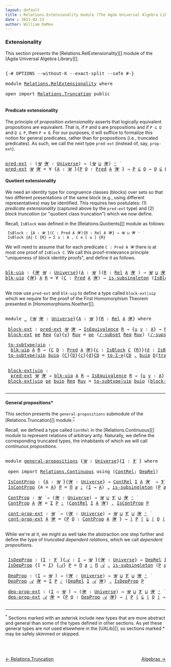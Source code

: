 ```yaml
---
layout: default
title : Relations.Extensionality module (The Agda Universal Algebra Library)
date : 2021-02-23
author: William DeMeo
---
```


### <a id="extensionality">Extensionality</a>

This section presents the [Relations.RelExtensionality][] module of the [Agda Universal Algebra Library][].

<pre class="Agda">

<a id="313" class="Symbol">{-#</a> <a id="317" class="Keyword">OPTIONS</a> <a id="325" class="Pragma">--without-K</a> <a id="337" class="Pragma">--exact-split</a> <a id="351" class="Pragma">--safe</a> <a id="358" class="Symbol">#-}</a>

<a id="363" class="Keyword">module</a> <a id="370" href="Relations.RelExtensionality.html" class="Module">Relations.RelExtensionality</a> <a id="398" class="Keyword">where</a>

<a id="405" class="Keyword">open</a> <a id="410" class="Keyword">import</a> <a id="417" href="Relations.Truncation.html" class="Module">Relations.Truncation</a> <a id="438" class="Keyword">public</a>

</pre>

#### <a id="propositions">Predicate extensionality</a>

The principle of *proposition extensionality* asserts that logically equivalent propositions are equivalent.  That is, if `P` and `Q` are propositions and if `P ⊆ Q` and `Q ⊆ P`, then `P ≡ Q`. For our purposes, it will suffice to formalize this notion for general predicates, rather than for propositions (i.e., truncated predicates).   As such, we call the next type `pred-ext` (instead of, say, `prop-ext`).

<pre class="Agda">

<a id="pred-ext"></a><a id="939" href="Relations.RelExtensionality.html#939" class="Function">pred-ext</a> <a id="948" class="Symbol">:</a> <a id="950" class="Symbol">(</a><a id="951" href="Relations.RelExtensionality.html#951" class="Bound">𝓤</a> <a id="953" href="Relations.RelExtensionality.html#953" class="Bound">𝓦</a> <a id="955" class="Symbol">:</a> <a id="957" href="Universes.html#205" class="Postulate">Universe</a><a id="965" class="Symbol">)</a> <a id="967" class="Symbol">→</a> <a id="969" class="Symbol">(</a><a id="970" href="Relations.RelExtensionality.html#951" class="Bound">𝓤</a> <a id="972" href="Agda.Primitive.html#636" class="Primitive Operator">⊔</a> <a id="974" href="Relations.RelExtensionality.html#953" class="Bound">𝓦</a><a id="975" class="Symbol">)</a> <a id="977" href="Universes.html#181" class="Primitive Operator">⁺</a> <a id="979" href="Universes.html#403" class="Function Operator">̇</a>
<a id="981" href="Relations.RelExtensionality.html#939" class="Function">pred-ext</a> <a id="990" href="Relations.RelExtensionality.html#990" class="Bound">𝓤</a> <a id="992" href="Relations.RelExtensionality.html#992" class="Bound">𝓦</a> <a id="994" class="Symbol">=</a> <a id="996" class="Symbol">∀</a> <a id="998" class="Symbol">{</a><a id="999" href="Relations.RelExtensionality.html#999" class="Bound">A</a> <a id="1001" class="Symbol">:</a> <a id="1003" href="Relations.RelExtensionality.html#990" class="Bound">𝓤</a> <a id="1005" href="Universes.html#403" class="Function Operator">̇</a><a id="1006" class="Symbol">}{</a><a id="1008" href="Relations.RelExtensionality.html#1008" class="Bound">P</a> <a id="1010" href="Relations.RelExtensionality.html#1010" class="Bound">Q</a> <a id="1012" class="Symbol">:</a> <a id="1014" href="Relations.Discrete.html#1534" class="Function">Pred</a> <a id="1019" href="Relations.RelExtensionality.html#999" class="Bound">A</a> <a id="1021" href="Relations.RelExtensionality.html#992" class="Bound">𝓦</a> <a id="1023" class="Symbol">}</a> <a id="1025" class="Symbol">→</a> <a id="1027" href="Relations.RelExtensionality.html#1008" class="Bound">P</a> <a id="1029" href="Relations.Discrete.html#2587" class="Function Operator">⊆</a> <a id="1031" href="Relations.RelExtensionality.html#1010" class="Bound">Q</a> <a id="1033" class="Symbol">→</a> <a id="1035" href="Relations.RelExtensionality.html#1010" class="Bound">Q</a> <a id="1037" href="Relations.Discrete.html#2587" class="Function Operator">⊆</a> <a id="1039" href="Relations.RelExtensionality.html#1008" class="Bound">P</a> <a id="1041" class="Symbol">→</a> <a id="1043" href="Relations.RelExtensionality.html#1008" class="Bound">P</a> <a id="1045" href="Overture.Equality.html#2419" class="Datatype Operator">≡</a> <a id="1047" href="Relations.RelExtensionality.html#1010" class="Bound">Q</a>
</pre>



#### <a id="quotient-extensionality">Quotient extensionality</a>

We need an identity type for congruence classes (blocks) over sets so that two different presentations of the same block (e.g., using different representatives) may be identified.  This requires two postulates: (1) *predicate extensionality* (captured above by the `pred-ext` type) and (2) *block truncation* (or "quotient class truncation") which we now define.

Recall, `IsBlock` was defined in the [Relations.Quotients][] module as follows:

```
 IsBlock : {A : 𝓤 ̇}(C : Pred A 𝓦){R : Rel A 𝓦} → 𝓤 ⊔ 𝓦 ⁺ ̇
 IsBlock {A} C {R} = Σ u ꞉ A , C ≡ [ u ] {R}
```

We will need to assume that for each predicate `C : Pred A 𝓦` there is at most one proof of `IsBlock C`. We call this proof-irrelevance principle "uniqueness of block identity proofs", and define it as follows.

<pre class="Agda">

<a id="blk-uip"></a><a id="1914" href="Relations.RelExtensionality.html#1914" class="Function">blk-uip</a> <a id="1922" class="Symbol">:</a> <a id="1924" class="Symbol">{</a><a id="1925" href="Relations.RelExtensionality.html#1925" class="Bound">𝓦</a> <a id="1927" href="Relations.RelExtensionality.html#1927" class="Bound">𝓤</a> <a id="1929" class="Symbol">:</a> <a id="1931" href="Universes.html#205" class="Postulate">Universe</a><a id="1939" class="Symbol">}(</a><a id="1941" href="Relations.RelExtensionality.html#1941" class="Bound">A</a> <a id="1943" class="Symbol">:</a> <a id="1945" href="Relations.RelExtensionality.html#1927" class="Bound">𝓤</a> <a id="1947" href="Universes.html#403" class="Function Operator">̇</a><a id="1948" class="Symbol">)(</a><a id="1950" href="Relations.RelExtensionality.html#1950" class="Bound">R</a> <a id="1952" class="Symbol">:</a> <a id="1954" href="Relations.Discrete.html#4775" class="Function">Rel</a> <a id="1958" href="Relations.RelExtensionality.html#1941" class="Bound">A</a> <a id="1960" href="Relations.RelExtensionality.html#1925" class="Bound">𝓦</a> <a id="1962" class="Symbol">)</a> <a id="1964" class="Symbol">→</a> <a id="1966" href="Relations.RelExtensionality.html#1927" class="Bound">𝓤</a> <a id="1968" href="Agda.Primitive.html#636" class="Primitive Operator">⊔</a> <a id="1970" href="Relations.RelExtensionality.html#1925" class="Bound">𝓦</a> <a id="1972" href="Universes.html#181" class="Primitive Operator">⁺</a> <a id="1974" href="Universes.html#403" class="Function Operator">̇</a>
<a id="1976" href="Relations.RelExtensionality.html#1914" class="Function">blk-uip</a> <a id="1984" class="Symbol">{</a><a id="1985" href="Relations.RelExtensionality.html#1985" class="Bound">𝓦</a><a id="1986" class="Symbol">}</a> <a id="1988" href="Relations.RelExtensionality.html#1988" class="Bound">A</a> <a id="1990" href="Relations.RelExtensionality.html#1990" class="Bound">R</a> <a id="1992" class="Symbol">=</a> <a id="1994" class="Symbol">∀</a> <a id="1996" class="Symbol">(</a><a id="1997" href="Relations.RelExtensionality.html#1997" class="Bound">C</a> <a id="1999" class="Symbol">:</a> <a id="2001" href="Relations.Discrete.html#1534" class="Function">Pred</a> <a id="2006" href="Relations.RelExtensionality.html#1988" class="Bound">A</a> <a id="2008" href="Relations.RelExtensionality.html#1985" class="Bound">𝓦</a><a id="2009" class="Symbol">)</a> <a id="2011" class="Symbol">→</a> <a id="2013" href="MGS-Basic-UF.html#743" class="Function">is-subsingleton</a> <a id="2029" class="Symbol">(</a><a id="2030" href="Relations.Quotients.html#4051" class="Function">IsBlock</a> <a id="2038" href="Relations.RelExtensionality.html#1997" class="Bound">C</a> <a id="2040" class="Symbol">{</a><a id="2041" href="Relations.RelExtensionality.html#1990" class="Bound">R</a><a id="2042" class="Symbol">})</a>

</pre>

We now use `pred-ext` and `blk-uip` to define a type called `block-ext|uip` which we require for the proof of the First Homomorphism Theorem presented in [Homomorphisms.Noether][].

<pre class="Agda">

<a id="2254" class="Keyword">module</a> <a id="2261" href="Relations.RelExtensionality.html#2261" class="Module">_</a> <a id="2263" class="Symbol">{</a><a id="2264" href="Relations.RelExtensionality.html#2264" class="Bound">𝓤</a> <a id="2266" href="Relations.RelExtensionality.html#2266" class="Bound">𝓦</a> <a id="2268" class="Symbol">:</a> <a id="2270" href="Universes.html#205" class="Postulate">Universe</a><a id="2278" class="Symbol">}{</a><a id="2280" href="Relations.RelExtensionality.html#2280" class="Bound">A</a> <a id="2282" class="Symbol">:</a> <a id="2284" href="Relations.RelExtensionality.html#2264" class="Bound">𝓤</a> <a id="2286" href="Universes.html#403" class="Function Operator">̇</a><a id="2287" class="Symbol">}{</a><a id="2289" href="Relations.RelExtensionality.html#2289" class="Bound">R</a> <a id="2291" class="Symbol">:</a> <a id="2293" href="Relations.Discrete.html#4775" class="Function">Rel</a> <a id="2297" href="Relations.RelExtensionality.html#2280" class="Bound">A</a> <a id="2299" href="Relations.RelExtensionality.html#2266" class="Bound">𝓦</a><a id="2300" class="Symbol">}</a> <a id="2302" class="Keyword">where</a>

 <a id="2310" href="Relations.RelExtensionality.html#2310" class="Function">block-ext</a> <a id="2320" class="Symbol">:</a> <a id="2322" href="Relations.RelExtensionality.html#939" class="Function">pred-ext</a> <a id="2331" href="Relations.RelExtensionality.html#2264" class="Bound">𝓤</a> <a id="2333" href="Relations.RelExtensionality.html#2266" class="Bound">𝓦</a> <a id="2335" class="Symbol">→</a> <a id="2337" href="Relations.Quotients.html#2442" class="Record">IsEquivalence</a> <a id="2351" href="Relations.RelExtensionality.html#2289" class="Bound">R</a> <a id="2353" class="Symbol">→</a> <a id="2355" class="Symbol">{</a><a id="2356" href="Relations.RelExtensionality.html#2356" class="Bound">u</a> <a id="2358" href="Relations.RelExtensionality.html#2358" class="Bound">v</a> <a id="2360" class="Symbol">:</a> <a id="2362" href="Relations.RelExtensionality.html#2280" class="Bound">A</a><a id="2363" class="Symbol">}</a> <a id="2365" class="Symbol">→</a> <a id="2367" href="Relations.RelExtensionality.html#2289" class="Bound">R</a> <a id="2369" href="Relations.RelExtensionality.html#2356" class="Bound">u</a> <a id="2371" href="Relations.RelExtensionality.html#2358" class="Bound">v</a> <a id="2373" class="Symbol">→</a> <a id="2375" href="Relations.Quotients.html#3643" class="Function Operator">[</a> <a id="2377" href="Relations.RelExtensionality.html#2356" class="Bound">u</a> <a id="2379" href="Relations.Quotients.html#3643" class="Function Operator">]</a><a id="2380" class="Symbol">{</a><a id="2381" href="Relations.RelExtensionality.html#2289" class="Bound">R</a><a id="2382" class="Symbol">}</a> <a id="2384" href="Overture.Equality.html#2419" class="Datatype Operator">≡</a> <a id="2386" href="Relations.Quotients.html#3643" class="Function Operator">[</a> <a id="2388" href="Relations.RelExtensionality.html#2358" class="Bound">v</a> <a id="2390" href="Relations.Quotients.html#3643" class="Function Operator">]</a><a id="2391" class="Symbol">{</a><a id="2392" href="Relations.RelExtensionality.html#2289" class="Bound">R</a><a id="2393" class="Symbol">}</a>
 <a id="2396" href="Relations.RelExtensionality.html#2310" class="Function">block-ext</a> <a id="2406" href="Relations.RelExtensionality.html#2406" class="Bound">pe</a> <a id="2409" href="Relations.RelExtensionality.html#2409" class="Bound">Req</a> <a id="2413" class="Symbol">{</a><a id="2414" href="Relations.RelExtensionality.html#2414" class="Bound">u</a><a id="2415" class="Symbol">}{</a><a id="2417" href="Relations.RelExtensionality.html#2417" class="Bound">v</a><a id="2418" class="Symbol">}</a> <a id="2420" href="Relations.RelExtensionality.html#2420" class="Bound">Ruv</a> <a id="2424" class="Symbol">=</a> <a id="2426" href="Relations.RelExtensionality.html#2406" class="Bound">pe</a> <a id="2429" class="Symbol">(</a><a id="2430" href="Relations.Quotients.html#5284" class="Function">/-subset</a> <a id="2439" href="Relations.RelExtensionality.html#2409" class="Bound">Req</a> <a id="2443" href="Relations.RelExtensionality.html#2420" class="Bound">Ruv</a><a id="2446" class="Symbol">)</a> <a id="2448" class="Symbol">(</a><a id="2449" href="Relations.Quotients.html#5405" class="Function">/-supset</a> <a id="2458" href="Relations.RelExtensionality.html#2409" class="Bound">Req</a> <a id="2462" href="Relations.RelExtensionality.html#2420" class="Bound">Ruv</a><a id="2465" class="Symbol">)</a>

 <a id="2469" href="Relations.RelExtensionality.html#2469" class="Function">to-subtype|uip</a> <a id="2484" class="Symbol">:</a>
  <a id="2488" href="Relations.RelExtensionality.html#1914" class="Function">blk-uip</a> <a id="2496" href="Relations.RelExtensionality.html#2280" class="Bound">A</a> <a id="2498" href="Relations.RelExtensionality.html#2289" class="Bound">R</a> <a id="2500" class="Symbol">→</a> <a id="2502" class="Symbol">{</a><a id="2503" href="Relations.RelExtensionality.html#2503" class="Bound">C</a> <a id="2505" href="Relations.RelExtensionality.html#2505" class="Bound">D</a> <a id="2507" class="Symbol">:</a> <a id="2509" href="Relations.Discrete.html#1534" class="Function">Pred</a> <a id="2514" href="Relations.RelExtensionality.html#2280" class="Bound">A</a> <a id="2516" href="Relations.RelExtensionality.html#2266" class="Bound">𝓦</a><a id="2517" class="Symbol">}{</a><a id="2519" href="Relations.RelExtensionality.html#2519" class="Bound">c</a> <a id="2521" class="Symbol">:</a> <a id="2523" href="Relations.Quotients.html#4051" class="Function">IsBlock</a> <a id="2531" href="Relations.RelExtensionality.html#2503" class="Bound">C</a> <a id="2533" class="Symbol">{</a><a id="2534" href="Relations.RelExtensionality.html#2289" class="Bound">R</a><a id="2535" class="Symbol">}}{</a><a id="2538" href="Relations.RelExtensionality.html#2538" class="Bound">d</a> <a id="2540" class="Symbol">:</a> <a id="2542" href="Relations.Quotients.html#4051" class="Function">IsBlock</a> <a id="2550" href="Relations.RelExtensionality.html#2505" class="Bound">D</a> <a id="2552" class="Symbol">{</a><a id="2553" href="Relations.RelExtensionality.html#2289" class="Bound">R</a><a id="2554" class="Symbol">}}</a> <a id="2557" class="Symbol">→</a> <a id="2559" href="Relations.RelExtensionality.html#2503" class="Bound">C</a> <a id="2561" href="Overture.Equality.html#2419" class="Datatype Operator">≡</a> <a id="2563" href="Relations.RelExtensionality.html#2505" class="Bound">D</a> <a id="2565" class="Symbol">→</a> <a id="2567" class="Symbol">(</a><a id="2568" href="Relations.RelExtensionality.html#2503" class="Bound">C</a> <a id="2570" href="MGS-MLTT.html#2929" class="InductiveConstructor Operator">,</a> <a id="2572" href="Relations.RelExtensionality.html#2519" class="Bound">c</a><a id="2573" class="Symbol">)</a> <a id="2575" href="Overture.Equality.html#2419" class="Datatype Operator">≡</a> <a id="2577" class="Symbol">(</a><a id="2578" href="Relations.RelExtensionality.html#2505" class="Bound">D</a> <a id="2580" href="MGS-MLTT.html#2929" class="InductiveConstructor Operator">,</a> <a id="2582" href="Relations.RelExtensionality.html#2538" class="Bound">d</a><a id="2583" class="Symbol">)</a>
 <a id="2586" href="Relations.RelExtensionality.html#2469" class="Function">to-subtype|uip</a> <a id="2601" href="Relations.RelExtensionality.html#2601" class="Bound">buip</a> <a id="2606" class="Symbol">{</a><a id="2607" href="Relations.RelExtensionality.html#2607" class="Bound">C</a><a id="2608" class="Symbol">}{</a><a id="2610" href="Relations.RelExtensionality.html#2610" class="Bound">D</a><a id="2611" class="Symbol">}{</a><a id="2613" href="Relations.RelExtensionality.html#2613" class="Bound">c</a><a id="2614" class="Symbol">}{</a><a id="2616" href="Relations.RelExtensionality.html#2616" class="Bound">d</a><a id="2617" class="Symbol">}</a><a id="2618" href="Relations.RelExtensionality.html#2618" class="Bound">CD</a> <a id="2621" class="Symbol">=</a> <a id="2623" href="MGS-Basic-UF.html#7284" class="Function">to-Σ-≡</a><a id="2629" class="Symbol">(</a><a id="2630" href="Relations.RelExtensionality.html#2618" class="Bound">CD</a> <a id="2633" href="MGS-MLTT.html#2929" class="InductiveConstructor Operator">,</a> <a id="2635" href="Relations.RelExtensionality.html#2601" class="Bound">buip</a> <a id="2640" href="Relations.RelExtensionality.html#2610" class="Bound">D</a><a id="2641" class="Symbol">(</a><a id="2642" href="MGS-MLTT.html#4946" class="Function">transport</a><a id="2651" class="Symbol">(λ</a> <a id="2654" href="Relations.RelExtensionality.html#2654" class="Bound">B</a> <a id="2656" class="Symbol">→</a> <a id="2658" href="Relations.Quotients.html#4051" class="Function">IsBlock</a> <a id="2666" href="Relations.RelExtensionality.html#2654" class="Bound">B</a><a id="2667" class="Symbol">)</a><a id="2668" href="Relations.RelExtensionality.html#2618" class="Bound">CD</a> <a id="2671" href="Relations.RelExtensionality.html#2613" class="Bound">c</a><a id="2672" class="Symbol">)</a><a id="2673" href="Relations.RelExtensionality.html#2616" class="Bound">d</a><a id="2674" class="Symbol">)</a>


 <a id="2679" href="Relations.RelExtensionality.html#2679" class="Function">block-ext|uip</a> <a id="2693" class="Symbol">:</a>
  <a id="2697" href="Relations.RelExtensionality.html#939" class="Function">pred-ext</a> <a id="2706" href="Relations.RelExtensionality.html#2264" class="Bound">𝓤</a> <a id="2708" href="Relations.RelExtensionality.html#2266" class="Bound">𝓦</a> <a id="2710" class="Symbol">→</a> <a id="2712" href="Relations.RelExtensionality.html#1914" class="Function">blk-uip</a> <a id="2720" href="Relations.RelExtensionality.html#2280" class="Bound">A</a> <a id="2722" href="Relations.RelExtensionality.html#2289" class="Bound">R</a> <a id="2724" class="Symbol">→</a> <a id="2726" href="Relations.Quotients.html#2442" class="Record">IsEquivalence</a> <a id="2740" href="Relations.RelExtensionality.html#2289" class="Bound">R</a> <a id="2742" class="Symbol">→</a> <a id="2744" class="Symbol">{</a><a id="2745" href="Relations.RelExtensionality.html#2745" class="Bound">u</a> <a id="2747" href="Relations.RelExtensionality.html#2747" class="Bound">v</a> <a id="2749" class="Symbol">:</a> <a id="2751" href="Relations.RelExtensionality.html#2280" class="Bound">A</a><a id="2752" class="Symbol">}</a> <a id="2754" class="Symbol">→</a> <a id="2756" href="Relations.RelExtensionality.html#2289" class="Bound">R</a> <a id="2758" href="Relations.RelExtensionality.html#2745" class="Bound">u</a> <a id="2760" href="Relations.RelExtensionality.html#2747" class="Bound">v</a>  <a id="2763" class="Symbol">→</a>  <a id="2766" href="Relations.Quotients.html#4720" class="Function Operator">⟪</a> <a id="2768" href="Relations.RelExtensionality.html#2745" class="Bound">u</a> <a id="2770" href="Relations.Quotients.html#4720" class="Function Operator">⟫</a> <a id="2772" href="Overture.Equality.html#2419" class="Datatype Operator">≡</a> <a id="2774" href="Relations.Quotients.html#4720" class="Function Operator">⟪</a> <a id="2776" href="Relations.RelExtensionality.html#2747" class="Bound">v</a> <a id="2778" href="Relations.Quotients.html#4720" class="Function Operator">⟫</a>
 <a id="2781" href="Relations.RelExtensionality.html#2679" class="Function">block-ext|uip</a> <a id="2795" href="Relations.RelExtensionality.html#2795" class="Bound">pe</a> <a id="2798" href="Relations.RelExtensionality.html#2798" class="Bound">buip</a> <a id="2803" href="Relations.RelExtensionality.html#2803" class="Bound">Req</a> <a id="2807" href="Relations.RelExtensionality.html#2807" class="Bound">Ruv</a> <a id="2811" class="Symbol">=</a> <a id="2813" href="Relations.RelExtensionality.html#2469" class="Function">to-subtype|uip</a> <a id="2828" href="Relations.RelExtensionality.html#2798" class="Bound">buip</a> <a id="2833" class="Symbol">(</a><a id="2834" href="Relations.RelExtensionality.html#2310" class="Function">block-ext</a> <a id="2844" href="Relations.RelExtensionality.html#2795" class="Bound">pe</a> <a id="2847" href="Relations.RelExtensionality.html#2803" class="Bound">Req</a> <a id="2851" href="Relations.RelExtensionality.html#2807" class="Bound">Ruv</a><a id="2854" class="Symbol">)</a>

</pre>


----------------------------

#### <a id="general-propositions">General propositions*</a>

This section presents the `general-propositions` submodule of the [Relations.Truncation][] module.<sup>[*](Relations.Truncation.html#fn0)</sup>


Recall, we defined a type called `ContRel` in the [Relations.Continuous][] module to represent relations of arbitrary arity. Naturally, we define the corresponding truncated types, the inhabitants of which we will call *continuous propositions*.

<pre class="Agda">

<a id="3368" class="Keyword">module</a> <a id="general-propositions"></a><a id="3375" href="Relations.RelExtensionality.html#3375" class="Module">general-propositions</a> <a id="3396" class="Symbol">{</a><a id="3397" href="Relations.RelExtensionality.html#3397" class="Bound">𝓤</a> <a id="3399" class="Symbol">:</a> <a id="3401" href="Universes.html#205" class="Postulate">Universe</a><a id="3409" class="Symbol">}{</a><a id="3411" href="Relations.RelExtensionality.html#3411" class="Bound">I</a> <a id="3413" class="Symbol">:</a> <a id="3415" href="Universes.html#262" class="Generalizable">𝓥</a> <a id="3417" href="Universes.html#403" class="Function Operator">̇</a><a id="3418" class="Symbol">}</a> <a id="3420" class="Keyword">where</a>

 <a id="3428" class="Keyword">open</a> <a id="3433" class="Keyword">import</a> <a id="3440" href="Relations.Continuous.html" class="Module">Relations.Continuous</a> <a id="3461" class="Keyword">using</a> <a id="3467" class="Symbol">(</a><a id="3468" href="Relations.Continuous.html#2936" class="Function">ContRel</a><a id="3475" class="Symbol">;</a> <a id="3477" href="Relations.Continuous.html#5749" class="Function">DepRel</a><a id="3483" class="Symbol">)</a>

 <a id="general-propositions.IsContProp"></a><a id="3487" href="Relations.RelExtensionality.html#3487" class="Function">IsContProp</a> <a id="3498" class="Symbol">:</a> <a id="3500" class="Symbol">{</a><a id="3501" href="Relations.RelExtensionality.html#3501" class="Bound">A</a> <a id="3503" class="Symbol">:</a> <a id="3505" href="Relations.RelExtensionality.html#3397" class="Bound">𝓤</a> <a id="3507" href="Universes.html#403" class="Function Operator">̇</a><a id="3508" class="Symbol">}{</a><a id="3510" href="Relations.RelExtensionality.html#3510" class="Bound">𝓦</a> <a id="3512" class="Symbol">:</a> <a id="3514" href="Universes.html#205" class="Postulate">Universe</a><a id="3522" class="Symbol">}</a> <a id="3524" class="Symbol">→</a> <a id="3526" href="Relations.Continuous.html#2936" class="Function">ContRel</a> <a id="3534" href="Relations.RelExtensionality.html#3411" class="Bound">I</a> <a id="3536" href="Relations.RelExtensionality.html#3501" class="Bound">A</a> <a id="3538" href="Relations.RelExtensionality.html#3510" class="Bound">𝓦</a>  <a id="3541" class="Symbol">→</a> <a id="3543" href="Relations.RelExtensionality.html#3415" class="Bound">𝓥</a> <a id="3545" href="Agda.Primitive.html#636" class="Primitive Operator">⊔</a> <a id="3547" href="Relations.RelExtensionality.html#3397" class="Bound">𝓤</a> <a id="3549" href="Agda.Primitive.html#636" class="Primitive Operator">⊔</a> <a id="3551" href="Relations.RelExtensionality.html#3510" class="Bound">𝓦</a> <a id="3553" href="Universes.html#403" class="Function Operator">̇</a>
 <a id="3556" href="Relations.RelExtensionality.html#3487" class="Function">IsContProp</a> <a id="3567" class="Symbol">{</a><a id="3568" class="Argument">A</a> <a id="3570" class="Symbol">=</a> <a id="3572" href="Relations.RelExtensionality.html#3572" class="Bound">A</a><a id="3573" class="Symbol">}</a> <a id="3575" href="Relations.RelExtensionality.html#3575" class="Bound">P</a> <a id="3577" class="Symbol">=</a> <a id="3579" href="MGS-MLTT.html#3635" class="Function">Π</a> <a id="3581" href="Relations.RelExtensionality.html#3581" class="Bound">𝑎</a> <a id="3583" href="MGS-MLTT.html#3635" class="Function">꞉</a> <a id="3585" class="Symbol">(</a><a id="3586" href="Relations.RelExtensionality.html#3411" class="Bound">I</a> <a id="3588" class="Symbol">→</a> <a id="3590" href="Relations.RelExtensionality.html#3572" class="Bound">A</a><a id="3591" class="Symbol">)</a> <a id="3593" href="MGS-MLTT.html#3635" class="Function">,</a> <a id="3595" href="MGS-Basic-UF.html#743" class="Function">is-subsingleton</a> <a id="3611" class="Symbol">(</a><a id="3612" href="Relations.RelExtensionality.html#3575" class="Bound">P</a> <a id="3614" href="Relations.RelExtensionality.html#3581" class="Bound">𝑎</a><a id="3615" class="Symbol">)</a>

 <a id="general-propositions.ContProp"></a><a id="3619" href="Relations.RelExtensionality.html#3619" class="Function">ContProp</a> <a id="3628" class="Symbol">:</a> <a id="3630" href="Relations.RelExtensionality.html#3397" class="Bound">𝓤</a> <a id="3632" href="Universes.html#403" class="Function Operator">̇</a> <a id="3634" class="Symbol">→</a> <a id="3636" class="Symbol">(</a><a id="3637" href="Relations.RelExtensionality.html#3637" class="Bound">𝓦</a> <a id="3639" class="Symbol">:</a> <a id="3641" href="Universes.html#205" class="Postulate">Universe</a><a id="3649" class="Symbol">)</a> <a id="3651" class="Symbol">→</a> <a id="3653" href="Relations.RelExtensionality.html#3397" class="Bound">𝓤</a> <a id="3655" href="Agda.Primitive.html#636" class="Primitive Operator">⊔</a> <a id="3657" href="Relations.RelExtensionality.html#3415" class="Bound">𝓥</a> <a id="3659" href="Agda.Primitive.html#636" class="Primitive Operator">⊔</a> <a id="3661" href="Relations.RelExtensionality.html#3637" class="Bound">𝓦</a> <a id="3663" href="Universes.html#181" class="Primitive Operator">⁺</a> <a id="3665" href="Universes.html#403" class="Function Operator">̇</a>
 <a id="3668" href="Relations.RelExtensionality.html#3619" class="Function">ContProp</a> <a id="3677" href="Relations.RelExtensionality.html#3677" class="Bound">A</a> <a id="3679" href="Relations.RelExtensionality.html#3679" class="Bound">𝓦</a> <a id="3681" class="Symbol">=</a> <a id="3683" href="MGS-MLTT.html#3074" class="Function">Σ</a> <a id="3685" href="Relations.RelExtensionality.html#3685" class="Bound">P</a> <a id="3687" href="MGS-MLTT.html#3074" class="Function">꞉</a> <a id="3689" class="Symbol">(</a><a id="3690" href="Relations.Continuous.html#2936" class="Function">ContRel</a> <a id="3698" href="Relations.RelExtensionality.html#3411" class="Bound">I</a> <a id="3700" href="Relations.RelExtensionality.html#3677" class="Bound">A</a> <a id="3702" href="Relations.RelExtensionality.html#3679" class="Bound">𝓦</a><a id="3703" class="Symbol">)</a> <a id="3705" href="MGS-MLTT.html#3074" class="Function">,</a> <a id="3707" href="Relations.RelExtensionality.html#3487" class="Function">IsContProp</a> <a id="3718" href="Relations.RelExtensionality.html#3685" class="Bound">P</a>

 <a id="general-propositions.cont-prop-ext"></a><a id="3722" href="Relations.RelExtensionality.html#3722" class="Function">cont-prop-ext</a> <a id="3736" class="Symbol">:</a> <a id="3738" href="Relations.RelExtensionality.html#3397" class="Bound">𝓤</a> <a id="3740" href="Universes.html#403" class="Function Operator">̇</a> <a id="3742" class="Symbol">→</a> <a id="3744" class="Symbol">(</a><a id="3745" href="Relations.RelExtensionality.html#3745" class="Bound">𝓦</a> <a id="3747" class="Symbol">:</a> <a id="3749" href="Universes.html#205" class="Postulate">Universe</a><a id="3757" class="Symbol">)</a> <a id="3759" class="Symbol">→</a> <a id="3761" href="Relations.RelExtensionality.html#3397" class="Bound">𝓤</a> <a id="3763" href="Agda.Primitive.html#636" class="Primitive Operator">⊔</a> <a id="3765" href="Relations.RelExtensionality.html#3415" class="Bound">𝓥</a> <a id="3767" href="Agda.Primitive.html#636" class="Primitive Operator">⊔</a> <a id="3769" href="Relations.RelExtensionality.html#3745" class="Bound">𝓦</a> <a id="3771" href="Universes.html#181" class="Primitive Operator">⁺</a> <a id="3773" href="Universes.html#403" class="Function Operator">̇</a>
 <a id="3776" href="Relations.RelExtensionality.html#3722" class="Function">cont-prop-ext</a> <a id="3790" href="Relations.RelExtensionality.html#3790" class="Bound">A</a> <a id="3792" href="Relations.RelExtensionality.html#3792" class="Bound">𝓦</a> <a id="3794" class="Symbol">=</a> <a id="3796" class="Symbol">{</a><a id="3797" href="Relations.RelExtensionality.html#3797" class="Bound">P</a> <a id="3799" href="Relations.RelExtensionality.html#3799" class="Bound">Q</a> <a id="3801" class="Symbol">:</a> <a id="3803" href="Relations.RelExtensionality.html#3619" class="Function">ContProp</a> <a id="3812" href="Relations.RelExtensionality.html#3790" class="Bound">A</a> <a id="3814" href="Relations.RelExtensionality.html#3792" class="Bound">𝓦</a> <a id="3816" class="Symbol">}</a> <a id="3818" class="Symbol">→</a> <a id="3820" href="Overture.Preliminaries.html#13832" class="Function Operator">∣</a> <a id="3822" href="Relations.RelExtensionality.html#3797" class="Bound">P</a> <a id="3824" href="Overture.Preliminaries.html#13832" class="Function Operator">∣</a> <a id="3826" href="Relations.Discrete.html#2587" class="Function Operator">⊆</a> <a id="3828" href="Overture.Preliminaries.html#13832" class="Function Operator">∣</a> <a id="3830" href="Relations.RelExtensionality.html#3799" class="Bound">Q</a> <a id="3832" href="Overture.Preliminaries.html#13832" class="Function Operator">∣</a> <a id="3834" class="Symbol">→</a> <a id="3836" href="Overture.Preliminaries.html#13832" class="Function Operator">∣</a> <a id="3838" href="Relations.RelExtensionality.html#3799" class="Bound">Q</a> <a id="3840" href="Overture.Preliminaries.html#13832" class="Function Operator">∣</a> <a id="3842" href="Relations.Discrete.html#2587" class="Function Operator">⊆</a> <a id="3844" href="Overture.Preliminaries.html#13832" class="Function Operator">∣</a> <a id="3846" href="Relations.RelExtensionality.html#3797" class="Bound">P</a> <a id="3848" href="Overture.Preliminaries.html#13832" class="Function Operator">∣</a> <a id="3850" class="Symbol">→</a> <a id="3852" href="Relations.RelExtensionality.html#3797" class="Bound">P</a> <a id="3854" href="Overture.Equality.html#2419" class="Datatype Operator">≡</a> <a id="3856" href="Relations.RelExtensionality.html#3799" class="Bound">Q</a>

</pre>


While we're at it, we might as well take the abstraction one step further and define the type of *truncated dependent relations*, which we call *dependent propositions*.

<pre class="Agda">

 <a id="general-propositions.IsDepProp"></a><a id="4058" href="Relations.RelExtensionality.html#4058" class="Function">IsDepProp</a> <a id="4068" class="Symbol">:</a> <a id="4070" class="Symbol">{</a><a id="4071" href="Relations.RelExtensionality.html#4071" class="Bound">I</a> <a id="4073" class="Symbol">:</a> <a id="4075" href="Relations.RelExtensionality.html#3415" class="Bound">𝓥</a> <a id="4077" href="Universes.html#403" class="Function Operator">̇</a><a id="4078" class="Symbol">}{</a><a id="4080" href="Relations.RelExtensionality.html#4080" class="Bound">𝒜</a> <a id="4082" class="Symbol">:</a> <a id="4084" href="Relations.RelExtensionality.html#4071" class="Bound">I</a> <a id="4086" class="Symbol">→</a> <a id="4088" href="Relations.RelExtensionality.html#3397" class="Bound">𝓤</a> <a id="4090" href="Universes.html#403" class="Function Operator">̇</a><a id="4091" class="Symbol">}{</a><a id="4093" href="Relations.RelExtensionality.html#4093" class="Bound">𝓦</a> <a id="4095" class="Symbol">:</a> <a id="4097" href="Universes.html#205" class="Postulate">Universe</a><a id="4105" class="Symbol">}</a> <a id="4107" class="Symbol">→</a> <a id="4109" href="Relations.Continuous.html#5749" class="Function">DepRel</a> <a id="4116" href="Relations.RelExtensionality.html#4071" class="Bound">I</a> <a id="4118" href="Relations.RelExtensionality.html#4080" class="Bound">𝒜</a> <a id="4120" href="Relations.RelExtensionality.html#4093" class="Bound">𝓦</a>  <a id="4123" class="Symbol">→</a> <a id="4125" href="Relations.RelExtensionality.html#3415" class="Bound">𝓥</a> <a id="4127" href="Agda.Primitive.html#636" class="Primitive Operator">⊔</a> <a id="4129" href="Relations.RelExtensionality.html#3397" class="Bound">𝓤</a> <a id="4131" href="Agda.Primitive.html#636" class="Primitive Operator">⊔</a> <a id="4133" href="Relations.RelExtensionality.html#4093" class="Bound">𝓦</a> <a id="4135" href="Universes.html#403" class="Function Operator">̇</a>
 <a id="4138" href="Relations.RelExtensionality.html#4058" class="Function">IsDepProp</a> <a id="4148" class="Symbol">{</a><a id="4149" class="Argument">I</a> <a id="4151" class="Symbol">=</a> <a id="4153" href="Relations.RelExtensionality.html#4153" class="Bound">I</a><a id="4154" class="Symbol">}</a> <a id="4156" class="Symbol">{</a><a id="4157" href="Relations.RelExtensionality.html#4157" class="Bound">𝒜</a><a id="4158" class="Symbol">}</a> <a id="4160" href="Relations.RelExtensionality.html#4160" class="Bound">P</a> <a id="4162" class="Symbol">=</a> <a id="4164" href="MGS-MLTT.html#3635" class="Function">Π</a> <a id="4166" href="Relations.RelExtensionality.html#4166" class="Bound">𝑎</a> <a id="4168" href="MGS-MLTT.html#3635" class="Function">꞉</a> <a id="4170" href="MGS-MLTT.html#3562" class="Function">Π</a> <a id="4172" href="Relations.RelExtensionality.html#4157" class="Bound">𝒜</a> <a id="4174" href="MGS-MLTT.html#3635" class="Function">,</a> <a id="4176" href="MGS-Basic-UF.html#743" class="Function">is-subsingleton</a> <a id="4192" class="Symbol">(</a><a id="4193" href="Relations.RelExtensionality.html#4160" class="Bound">P</a> <a id="4195" href="Relations.RelExtensionality.html#4166" class="Bound">𝑎</a><a id="4196" class="Symbol">)</a>

 <a id="general-propositions.DepProp"></a><a id="4200" href="Relations.RelExtensionality.html#4200" class="Function">DepProp</a> <a id="4208" class="Symbol">:</a> <a id="4210" class="Symbol">(</a><a id="4211" href="Relations.RelExtensionality.html#3411" class="Bound">I</a> <a id="4213" class="Symbol">→</a> <a id="4215" href="Relations.RelExtensionality.html#3397" class="Bound">𝓤</a> <a id="4217" href="Universes.html#403" class="Function Operator">̇</a><a id="4218" class="Symbol">)</a> <a id="4220" class="Symbol">→</a> <a id="4222" class="Symbol">(</a><a id="4223" href="Relations.RelExtensionality.html#4223" class="Bound">𝓦</a> <a id="4225" class="Symbol">:</a> <a id="4227" href="Universes.html#205" class="Postulate">Universe</a><a id="4235" class="Symbol">)</a> <a id="4237" class="Symbol">→</a> <a id="4239" href="Relations.RelExtensionality.html#3397" class="Bound">𝓤</a> <a id="4241" href="Agda.Primitive.html#636" class="Primitive Operator">⊔</a> <a id="4243" href="Relations.RelExtensionality.html#3415" class="Bound">𝓥</a> <a id="4245" href="Agda.Primitive.html#636" class="Primitive Operator">⊔</a> <a id="4247" href="Relations.RelExtensionality.html#4223" class="Bound">𝓦</a> <a id="4249" href="Universes.html#181" class="Primitive Operator">⁺</a> <a id="4251" href="Universes.html#403" class="Function Operator">̇</a>
 <a id="4254" href="Relations.RelExtensionality.html#4200" class="Function">DepProp</a> <a id="4262" href="Relations.RelExtensionality.html#4262" class="Bound">𝒜</a> <a id="4264" href="Relations.RelExtensionality.html#4264" class="Bound">𝓦</a> <a id="4266" class="Symbol">=</a> <a id="4268" href="MGS-MLTT.html#3074" class="Function">Σ</a> <a id="4270" href="Relations.RelExtensionality.html#4270" class="Bound">P</a> <a id="4272" href="MGS-MLTT.html#3074" class="Function">꞉</a> <a id="4274" class="Symbol">(</a><a id="4275" href="Relations.Continuous.html#5749" class="Function">DepRel</a> <a id="4282" href="Relations.RelExtensionality.html#3411" class="Bound">I</a> <a id="4284" href="Relations.RelExtensionality.html#4262" class="Bound">𝒜</a> <a id="4286" href="Relations.RelExtensionality.html#4264" class="Bound">𝓦</a><a id="4287" class="Symbol">)</a> <a id="4289" href="MGS-MLTT.html#3074" class="Function">,</a> <a id="4291" href="Relations.RelExtensionality.html#4058" class="Function">IsDepProp</a> <a id="4301" href="Relations.RelExtensionality.html#4270" class="Bound">P</a>

 <a id="general-propositions.dep-prop-ext"></a><a id="4305" href="Relations.RelExtensionality.html#4305" class="Function">dep-prop-ext</a> <a id="4318" class="Symbol">:</a> <a id="4320" class="Symbol">(</a><a id="4321" href="Relations.RelExtensionality.html#3411" class="Bound">I</a> <a id="4323" class="Symbol">→</a> <a id="4325" href="Relations.RelExtensionality.html#3397" class="Bound">𝓤</a> <a id="4327" href="Universes.html#403" class="Function Operator">̇</a><a id="4328" class="Symbol">)</a> <a id="4330" class="Symbol">→</a> <a id="4332" class="Symbol">(</a><a id="4333" href="Relations.RelExtensionality.html#4333" class="Bound">𝓦</a> <a id="4335" class="Symbol">:</a> <a id="4337" href="Universes.html#205" class="Postulate">Universe</a><a id="4345" class="Symbol">)</a> <a id="4347" class="Symbol">→</a> <a id="4349" href="Relations.RelExtensionality.html#3397" class="Bound">𝓤</a> <a id="4351" href="Agda.Primitive.html#636" class="Primitive Operator">⊔</a> <a id="4353" href="Relations.RelExtensionality.html#3415" class="Bound">𝓥</a> <a id="4355" href="Agda.Primitive.html#636" class="Primitive Operator">⊔</a> <a id="4357" href="Relations.RelExtensionality.html#4333" class="Bound">𝓦</a> <a id="4359" href="Universes.html#181" class="Primitive Operator">⁺</a> <a id="4361" href="Universes.html#403" class="Function Operator">̇</a>
 <a id="4364" href="Relations.RelExtensionality.html#4305" class="Function">dep-prop-ext</a> <a id="4377" href="Relations.RelExtensionality.html#4377" class="Bound">𝒜</a> <a id="4379" href="Relations.RelExtensionality.html#4379" class="Bound">𝓦</a> <a id="4381" class="Symbol">=</a> <a id="4383" class="Symbol">{</a><a id="4384" href="Relations.RelExtensionality.html#4384" class="Bound">P</a> <a id="4386" href="Relations.RelExtensionality.html#4386" class="Bound">Q</a> <a id="4388" class="Symbol">:</a> <a id="4390" href="Relations.RelExtensionality.html#4200" class="Function">DepProp</a> <a id="4398" href="Relations.RelExtensionality.html#4377" class="Bound">𝒜</a> <a id="4400" href="Relations.RelExtensionality.html#4379" class="Bound">𝓦</a><a id="4401" class="Symbol">}</a> <a id="4403" class="Symbol">→</a> <a id="4405" href="Overture.Preliminaries.html#13832" class="Function Operator">∣</a> <a id="4407" href="Relations.RelExtensionality.html#4384" class="Bound">P</a> <a id="4409" href="Overture.Preliminaries.html#13832" class="Function Operator">∣</a> <a id="4411" href="Relations.Discrete.html#2587" class="Function Operator">⊆</a> <a id="4413" href="Overture.Preliminaries.html#13832" class="Function Operator">∣</a> <a id="4415" href="Relations.RelExtensionality.html#4386" class="Bound">Q</a> <a id="4417" href="Overture.Preliminaries.html#13832" class="Function Operator">∣</a> <a id="4419" class="Symbol">→</a> <a id="4421" href="Overture.Preliminaries.html#13832" class="Function Operator">∣</a> <a id="4423" href="Relations.RelExtensionality.html#4386" class="Bound">Q</a> <a id="4425" href="Overture.Preliminaries.html#13832" class="Function Operator">∣</a> <a id="4427" href="Relations.Discrete.html#2587" class="Function Operator">⊆</a> <a id="4429" href="Overture.Preliminaries.html#13832" class="Function Operator">∣</a> <a id="4431" href="Relations.RelExtensionality.html#4384" class="Bound">P</a> <a id="4433" href="Overture.Preliminaries.html#13832" class="Function Operator">∣</a> <a id="4435" class="Symbol">→</a> <a id="4437" href="Relations.RelExtensionality.html#4384" class="Bound">P</a> <a id="4439" href="Overture.Equality.html#2419" class="Datatype Operator">≡</a> <a id="4441" href="Relations.RelExtensionality.html#4386" class="Bound">Q</a>

</pre>


-----------------------------------

<sup>*</sup><span class="footnote" id="fn0"> Sections marked with an asterisk include new types that are more abstract and general than some of the types defined in other sections. As yet these general types are not used elsewhere in the [UALib][], so sections marked * may be safely skimmed or skipped.</span>

<br>
<br>

[← Relations.Truncation](Relations.Truncation.html)
<span style="float:right;">[Algebras →](Algebras.html)</span>


